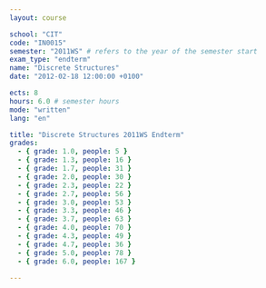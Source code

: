 ```yaml
---
layout: course

school: "CIT"
code: "IN0015"
semester: "2011WS" # refers to the year of the semester start
exam_type: "endterm"
name: "Discrete Structures"
date: "2012-02-18 12:00:00 +0100"

ects: 8
hours: 6.0 # semester hours
mode: "written"
lang: "en"

title: "Discrete Structures 2011WS Endterm"
grades:
  - { grade: 1.0, people: 5 }
  - { grade: 1.3, people: 16 }
  - { grade: 1.7, people: 31 }
  - { grade: 2.0, people: 30 }
  - { grade: 2.3, people: 22 }
  - { grade: 2.7, people: 56 }
  - { grade: 3.0, people: 53 }
  - { grade: 3.3, people: 46 }
  - { grade: 3.7, people: 63 }
  - { grade: 4.0, people: 70 }
  - { grade: 4.3, people: 49 }
  - { grade: 4.7, people: 36 }
  - { grade: 5.0, people: 78 }
  - { grade: 6.0, people: 167 }

---
```



